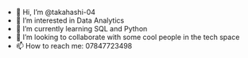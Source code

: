 - 👋 Hi, I’m @takahashi-04
- 👀 I’m interested in Data Analytics 
- 🌱 I’m currently learning SQL and Python 
- 💞️ I’m looking to collaborate with some cool people in the tech space 
- 📫 How to reach me: 07847723498 

<!---
takahashi-04/takahashi-04 is a ✨ special ✨ repository because its `README.md` (this file) appears on your GitHub profile.
You can click the Preview link to take a look at your changes.
--->
